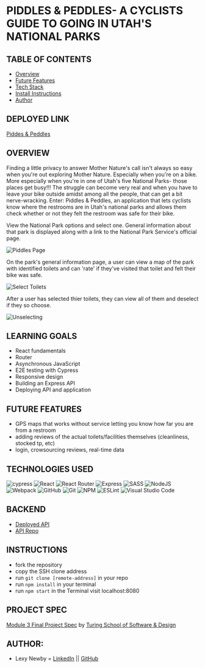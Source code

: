 # PIDDLES & PEDDLES- A CYCLISTS GUIDE TO GOING IN UTAH'S NATIONAL PARKS

## TABLE OF CONTENTS
- [Overview](#overview)
- [Future Features](#future-features)
- [Tech Stack](#technologies-used)
- [Install Instructions](#instructions)
- [Author](#author)

## DEPLOYED LINK
[Piddes & Peddles](https://piddles-and-peddles.herokuapp.com/)

## OVERVIEW
Finding a little privacy to answer Mother Nature's call isn't always so easy when you're out exploring Mother Nature. Especially when you're on a bike. More especially when you're in one of Utah's five National Parks- those places get busy!!! The struggle can become very real and when you have to leave your bike outside amidst among all the people, that can get a bit nerve-wracking. Enter: Piddles & Peddles, an application that lets cyclists know where the restrooms are in Utah's national parks and allows them check whether or not they felt the restroom was safe for their bike.

View the National Park options and select one. General information about that park is displayed along with a link to the National Park Service's official page.

![Piddles Page](https://media.giphy.com/media/CEy7AX7cWaFCGw38g5/giphy.gif)

On the park's general information page, a user can view a map of the park with identified toilets and can 'rate' if they've visited that toilet and felt their bike was safe.

![Select Toilets](https://media.giphy.com/media/zp9uACQtZKS5QkQw3S/giphy.gif)

After a user has selected thier toilets, they can view all of them and deselect if they so choose.

![Unselecting](https://media.giphy.com/media/yO9D8iguXKAs42HssL/giphy.gif)

## LEARNING GOALS
- React fundamentals
- Router 
- Asynchronous JavaScript
- E2E testing with Cypress
- Responsive design
- Building an Express API
- Deploying API and application

## FUTURE FEATURES
- GPS maps that works without service letting you know how far you are from a restroom
- adding reviews of the actual toilets/facilities themselves (cleanliness, stocked tp, etc)
- login, crowsourcing reviews, real-time data

## TECHNOLOGIES USED 
![cypress](https://img.shields.io/badge/-cypress-%23E5E5E5?style=for-the-badge&logo=cypress&logoColor=058a5e)
![React](https://img.shields.io/badge/react-%2320232a.svg?style=for-the-badge&logo=react&logoColor=%2361DAFB)
![React Router](https://img.shields.io/badge/React_Router-CA4245?style=for-the-badge&logo=react-router&logoColor=white)
![Express](https://img.shields.io/badge/Express.js-000000?style=for-the-badge&logo=express&logoColor=white)
![SASS](https://img.shields.io/badge/Sass-CC6699?style=for-the-badge&logo=sass&logoColor=white)
![NodeJS](https://img.shields.io/badge/node.js-6DA55F?style=for-the-badge&logo=node.js&logoColor=white)
![Webpack](https://img.shields.io/badge/Webpack-8DD6F9?style=for-the-badge&logo=Webpack&logoColor=white)
![GitHub](https://img.shields.io/badge/github-%23121011.svg?style=for-the-badge&logo=github&logoColor=white)
![Git](https://img.shields.io/badge/git-%23F05033.svg?style=for-the-badge&logo=git&logoColor=white)
![NPM](https://img.shields.io/badge/NPM-%23000000.svg?style=for-the-badge&logo=npm&logoColor=white)
![ESLint](https://img.shields.io/badge/ESLint-4B3263?style=for-the-badge&logo=eslint&logoColor=white)
![Visual Studio Code](https://img.shields.io/badge/Visual%20Studio%20Code-0078d7.svg?style=for-the-badge&logo=visual-studio-code&logoColor=white)

## BACKEND
- [Deployed API](https://piddles-api.herokuapp.com/)
- [API Repo](https://github.com/anewb87/piddles-api)

## INSTRUCTIONS
- fork the repository
- copy the SSH clone address
- run ```git clone [remote-address]``` in your repo
- run ```npm install``` in your terminal
- run ```npm start``` in the Terminal visit localhost:8080

## PROJECT SPEC
[Module 3 Final Project Spec](https://frontend.turing.edu/projects/module-3/showcase.html) by [Turing School of Software & Design](https://turing.edu/)

##  AUTHOR:
- Lexy Newby = [LinkedIn](https://www.linkedin.com/in/lexy-newby/) || [GitHub](https://github.com/anewb87)
